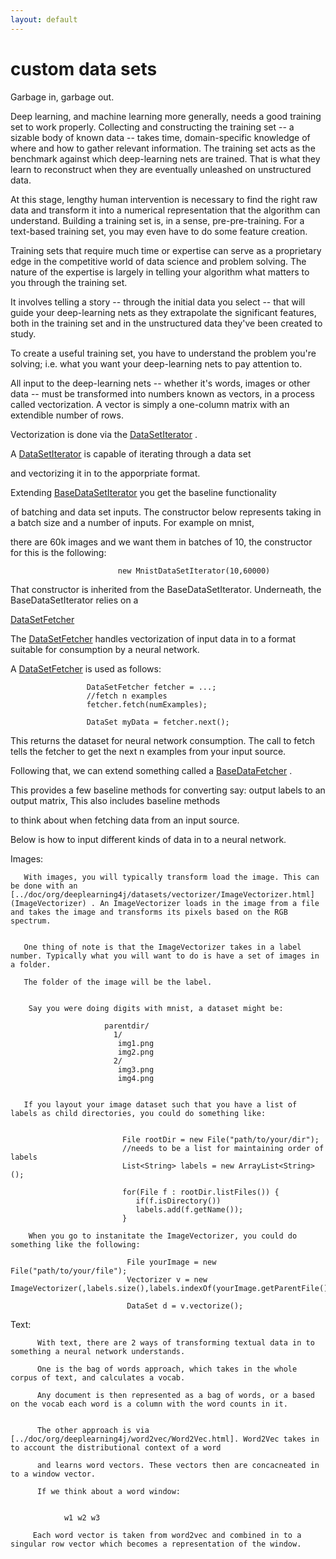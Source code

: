 ```yaml
---
layout: default
---
```


# custom data sets 

Garbage in, garbage out. 

Deep learning, and machine learning more generally, needs a good training set to work properly. Collecting and constructing the training set -- a sizable body of known data -- takes time, domain-specific knowledge of where and how to gather relevant information. The training set acts as the benchmark against which deep-learning nets are trained. That is what they learn to reconstruct when they are eventually unleashed on unstructured data. 

At this stage, lengthy human intervention is necessary to find the right raw data and transform it into a numerical representation that the algorithm can understand. Building a training set is, in a sense, pre-pre-training. For a text-based training set, you may even have to do some feature creation. 

Training sets that require much time or expertise can serve as a proprietary edge in the competitive world of data science and problem solving. The nature of the expertise is largely in telling your algorithm what matters to you through the training set. 

It involves telling a story -- through the initial data you select -- that will guide your deep-learning nets as they extrapolate the significant features, both in the training set and in the unstructured data they've been created to study.

To create a useful training set, you have to understand the problem you're solving; i.e. what you want your deep-learning nets to pay attention to. 

All input to the deep-learning nets -- whether it's words, images or other data -- must be transformed into numbers known as vectors, in a process called vectorization. A vector is simply a one-column matrix with an extendible number of rows.

Vectorization is done via the [DataSetIterator](../doc/org/deeplearning4j/datasets/iterator/DataSetIterator.html) . 

A [DataSetIterator](../doc/org/deeplearning4j/datasets/iterator/DataSetIterator.html) is capable of iterating through a data set 

and vectorizing it in to the apporpriate format.

Extending  [BaseDataSetIterator](../doc/org/deeplearning4j/datasets/iterator/BaseDataSetIterator.html) you get the baseline functionality

of batching and data set inputs. The constructor below represents taking in a batch size and a number of inputs. For example on mnist,

there are 60k images and we want them in batches of 10, the constructor for this is the following:


                            new MnistDataSetIterator(10,60000)


That constructor is inherited from the BaseDataSetIterator. Underneath, the BaseDataSetIterator relies on a 

 [DataSetFetcher](../doc/org/deeplearning4j/datasets/iterator/DataSetFetcher.html)


 The  [DataSetFetcher](../doc/org/deeplearning4j/datasets/iterator/DataSetFetcher.html)  handles vectorization of input data in to a format suitable for consumption by a neural network.


 A  [DataSetFetcher](../doc/org/deeplearning4j/datasets/iterator/DataSetFetcher.html) is used as follows:


                     DataSetFetcher fetcher = ...;
                     //fetch n examples
                     fetcher.fetch(numExamples);

                     DataSet myData = fetcher.next();


 This returns the dataset for neural network consumption. The call to fetch tells the fetcher to get the next n examples from your input source.


 Following that, we can extend something called a [BaseDataFetcher](../doc/org/deeplearning4j/datasets/fetchers/BaseDataFetcher.html) .

 This provides a few baseline methods for converting say: output labels to an output matrix, This also includes baseline methods

 to think about when fetching data from an input source.



 Below is how to input different kinds of data in to a neural network.



 Images:

       With images, you will typically transform load the image. This can be done with an  [../doc/org/deeplearning4j/datasets/vectorizer/ImageVectorizer.html](ImageVectorizer) . An ImageVectorizer loads in the image from a file and takes the image and transforms its pixels based on the RGB spectrum.


       One thing of note is that the ImageVectorizer takes in a label number. Typically what you will want to do is have a set of images in a folder.

       The folder of the image will be the label.


        Say you were doing digits with mnist, a dataset might be:
                         
                         parentdir/
                           1/
                            img1.png
                            img2.png
                           2/
                            img3.png
                            img4.png
       

       If you layout your image dataset such that you have a list of labels as child directories, you could do something like:


                             File rootDir = new File("path/to/your/dir");
                             //needs to be a list for maintaining order of labels
                             List<String> labels = new ArrayList<String>();

                             for(File f : rootDir.listFiles()) {
                                if(f.isDirectory())
                             	labels.add(f.getName());
                             }

        When you go to instanitate the ImageVectorizer, you could do something like the following:

                              File yourImage = new File("path/to/your/file");
                              Vectorizer v = new ImageVectorizer(,labels.size(),labels.indexOf(yourImage.getParentFile().getName()));

                              DataSet d = v.vectorize();






 Text:

          With text, there are 2 ways of transforming textual data in to something a neural network understands.

          One is the bag of words approach, which takes in the whole corpus of text, and calculates a vocab.

          Any document is then represented as a bag of words, or a based on the vocab each word is a column with the word counts in it.


          The other approach is via [../doc/org/deeplearning4j/word2vec/Word2Vec.html]. Word2Vec takes in to account the distributional context of a word

          and learns word vectors. These vectors then are concacneated in to a window vector. 

          If we think about a word window:


                w1 w2 w3

         Each word vector is taken from word2vec and combined in to a singular row vector which becomes a representation of the window.